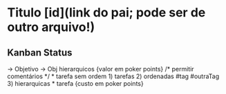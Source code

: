 # Titulo [id](link do pai; pode ser de outro arquivo!)

## Kanban Status
-> Objetivo
  -> Obj hierarquicos {valor em poker points}
    /* permitir comentários */
    * tarefa sem ordem
      1) tarefas
      2) ordenadas #tag #outraTag
      3) hierarquicas
    * tarefa {custo em poker points}
